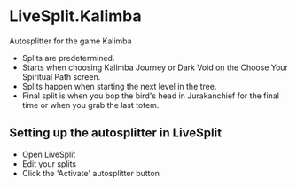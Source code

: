 # LiveSplit.Kalimba
Autosplitter for the game Kalimba

- Splits are predetermined.
- Starts when choosing Kalimba Journey or Dark Void on the Choose Your Spiritual Path screen.
- Splits happen when starting the next level in the tree.
- Final split is when you bop the bird's head in Jurakanchief for the final time or when you grab the last totem.

## Setting up the autosplitter in LiveSplit
- Open LiveSplit
- Edit your splits
- Click the 'Activate' autosplitter button